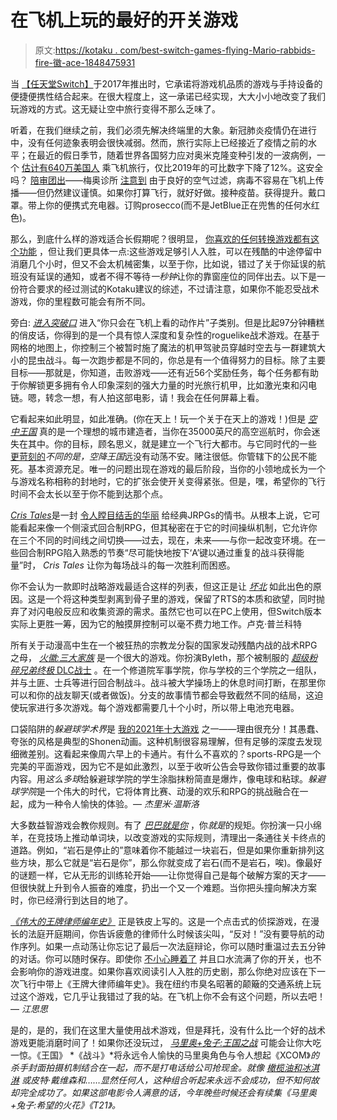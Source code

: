 # 在飞机上玩的最好的开关游戏

> 原文:[https://kotaku . com/best-switch-games-flying-Mario-rabbids-fire-徽-ace-1848475931](https://kotaku.com/best-switch-games-flying-mario-rabbids-fire-emblem-ace-1848475931)

当 [【任天堂Switch】](https://kotaku.com/nintendo-switch-the-kotaku-review-1792776350)于2017年推出时，它承诺将游戏机品质的游戏与手持设备的便捷便携性结合起来。在很大程度上，这一承诺已经实现，大大小小地改变了我们玩游戏的方式。这无疑让空中旅行变得不那么乏味了。

听着，在我们继续之前，我们必须先解决终端里的大象。新冠肺炎疫情仍在进行中，没有任何迹象表明会很快减弱。然而，旅行实际上已经接近了疫情之前的水平；在最近的假日季节，随着世界各国努力应对奥米克隆变种引发的一波病例，一个 [估计有640万美国人](https://newsroom.aaa.com/2021/12/tis-the-season-more-than-109-million-americans-to-travel-for-the-holidays/) 乘飞机旅行，仅比2019年的可比数字下降了12%。这安全吗？ [陪审团出](https://www.bloomberg.com/news/articles/2022-01-03/how-safe-is-flying-with-the-omicron-variant-surging-quicktake)——梅奥诊所 [注意到](https://www.mayoclinic.org/diseases-conditions/coronavirus/in-depth/coronavirus-safe-travel-advice/art-20486965) 由于良好的空气过滤，病毒不容易在飞机上传播——但仍然建议谨慎。如果你打算飞行，就好好做。接种疫苗。获得提升。戴口罩。带上你的便携式充电器。订购prosecco(而不是JetBlue正在兜售的任何水红色)。

那么，到底什么样的游戏适合长假期呢？很明显， [你喜欢的任何转换游戏都有这个功能](https://kotaku.com/the-best-games-for-the-nintendo-switch-1794881447) ，但让我们更具体一点:这些游戏足够引人入胜，可以在残酷的中途停留中消磨几个小时，但又不会太机械密集，以至于你，比如说，错过了关于你延误的航班没有延误的通知，或者不得不等待*一秒钟*让你的靠窗座位的同伴出去。以下是一份符合要求的经过测试的Kotaku建议的综述，不过请注意，如果你不能忍受战术游戏，你的里程数可能会有所不同。

旁白: [*进入突破口*](https://kotaku.com/into-the-breach-the-kotaku-review-1823365331) 进入“你只会在飞机上看的动作片”子类别。但是比起97分钟糟糕的俏皮话，你得到的是一个具有惊人深度和复杂性的roguelike战术游戏。在基于网格的地图上，你控制三个被暂时施了魔法的机甲驾驶员穿越时空去与一群建筑大小的昆虫战斗。每一次跑步都是不同的，你总是有一个值得努力的目标。除了主要目标——那就是，你知道，击败游戏——还有近56个奖励任务，每个任务都有助于你解锁更多拥有令人印象深刻的强大力量的时光旅行机甲，比如激光束和闪电链。嗯，转念一想，有人拍这部电影，请！我会在任何屏幕上看。

它看起来如此明显，如此准确。(你在天上！玩一个关于在天上的游戏！)但是 [*空中王国*](https://kotaku.com/city-builder-airborne-kingdom-is-a-perfect-fit-for-swit-1848041047) 真的是一个理想的城市建造者，当你在35000英尺的高空巡航时，你会迷失在其中。你的目标，顾名思义，就是建立一个飞行大都市。与它同时代的一些 [更苛刻的](https://kotaku.com/you-should-be-playing-the-brutal-city-builder-frostpunk-1825656934)*不同的是，空降王国*远没有动荡不安。赌注很低。你管辖下的公民不能死。基本资源充足。唯一的问题出现在游戏的最后阶段，当你的小领地成长为一个与游戏名称相称的封地时，它的扩张会使开关变得紧张。但是，嘿，希望你的飞行时间不会太长以至于你不能到达那个点。

[*Cris Tales*](https://kotaku.com/a-gorgeous-love-letter-to-jrpgs-where-you-bend-time-1847350632)是一封 [令人瞠目结舌的华丽](https://kotaku.com/cris-tales-transforms-beautiful-columbian-landmarks-int-1847306919) 给经典JRPGs的情书。从根本上说，它可能看起来像一个侧滚式回合制RPG，但其秘密在于它的时间操纵机制，它允许你在三个不同的时间线之间切换——过去，现在，未来——与你一起改变环境。在一些回合制RPG陷入熟悉的节奏“尽可能快地按下‘A’键以通过重复的战斗获得能量”时， *Cris Tales* 让你为每场战斗的每一次胜利而困惑。

你不会认为一款即时战略游戏最适合这样的列表，但这正是让 [*坏北*](https://kotaku.com/bad-north-strips-rts-gaming-to-the-bone-1828483149) 如此出色的原因。这是一个将这种类型剥离到骨子里的游戏，保留了RTS的本质和欲望，同时抛弃了对闪电般反应和收集资源的需求。虽然它也可以在PC上使用，但Switch版本实际上更胜一筹，因为它的触摸屏控制可以毫不费力地工作。卢克·普兰科特

所有关于动漫高中生在一个被狂热的宗教龙分裂的国家发动残酷内战的战术RPG之母， [*火徽:三大家族*](https://kotaku.com/fire-emblem-three-houses-the-kotaku-review-1836675912) 是一个很大的游戏。你扮演Byleth，那个被制服的 [*超级粉碎兄弟终极* DLC战士](https://kotaku.com/byleth-is-refreshingly-simple-in-super-smash-bros-ulti-1841330066) 。在一个修道院军事学院，你与学校的三个学院之一组队，并与土匪、士兵等进行回合制战斗。战斗被大学操场上的休息时间打断，在那里你可以和你的战友聊天(或者做饭)。分支的故事情节都会导致截然不同的结局，这迫使玩家进行多次游戏。每个游戏都需要几十个小时，所以带上电池充电器。

口袋陷阱的*躲避球学术界*是 [我的2021年十大游戏](https://kotaku.com/jeremy-winslows-top-10-games-of-2021-1848287922) 之一——理由很充分！其愚蠢、夸张的风格是典型的Shonen动画。这种机制很容易理解，但有足够的深度去发现细微差别。这看起来像周六早上的卡通片。有什么不喜欢的？sports-RPG是一个完美的平面游戏，因为它不是如此激烈，以至于收听公告会导致你错过重要的故事内容。用*这么多球*给躲避球学院的学生涂脂抹粉简直是爆炸，像电球和粘球。*躲避球学院*是一个伟大的时代，它将体育比赛、动漫的欢乐和RPG的挑战融合在一起，成为一种令人愉快的体验。— *杰里米·温斯洛*

大多数益智游戏会教你规则。有了 [*巴巴就是你*](https://kotaku.com/baba-is-you-is-a-brilliant-puzzle-game-1833543218) ，你*就是*的规矩。你扮演一只小绵羊，在竞技场上推动单词块，以改变游戏的实际规则，清理出一条通往关卡终点的道路。例如，“岩石是停止的”意味着你不能越过一块岩石，但是如果你重新排列这些方块，那么它就是“岩石是你”，那么你就变成了岩石(而不是岩石，唉)。像最好的谜题一样，它从无形的训练轮开始——让你觉得自己是每个破解方案的天才——但很快就上升到令人振奋的难度，扔出一个又一个难题。当你把头撞向解决方案时，你已经滑行到达目的地了。

[*《伟大的王牌律师编年史》*](https://kotaku.com/the-great-ace-attorney-is-worth-the-four-year-wait-1847201619) 正是铁皮上写的。这是一个点击式的侦探游戏，在漫长的法庭开庭期间，你告诉疲惫的律师什么时候该尖叫，“反对！”没有要导航的动作序列。如果一点动荡让你忘记了最后一次法庭辩论，你可以随时重温过去五分钟的对话。你可以随时保存。即使你 [不小心睡着了](https://kotaku.com/you-shouldnt-play-video-games-to-fall-asleep-but-heres-1841914026) 并且口水流满了你的开关，也不会影响你的游戏进度。如果你喜欢阅读引人入胜的历史剧，那么你绝对应该在下一次飞行中带上《王牌大律师编年史》。我在纽约市臭名昭著的颠簸的交通系统上玩过这个游戏，它几乎让我错过了我的站。在飞机上你不会有这个问题，所以去吧！— *江思思*

是的，是的，我们在这里大量使用战术游戏，但是拜托，没有什么比一个好的战术游戏更能消磨时间了！如果你还没玩过， [*马里奥+兔子:王国之战*](https://kotaku.com/mario-rabbids-kingdom-battle-the-kotaku-review-1798496493) 可能会让你大吃一惊。《王国》 *《战斗》*将永远令人愉快的马里奥角色与令人想起《XCOM》*的杀手封面拍摄机制结合在一起，而不是打电话给公司抢现金。就像 [橄榄油和冰淇淋](https://www.eatthis.com/weird-food-combinations/) 或皮特·戴维森和……显然任何人，这种组合听起来永远不会成功，但不知何故却完全成功了。如果这部电影令人满意的话，今年晚些时候还会有续集《马里奥+兔子:希望的火花》《T21》。*